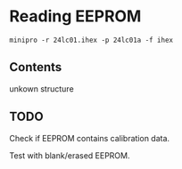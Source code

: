# Reading EEPROM

`minipro -r 24lc01.ihex -p 24lc01a -f ihex`

## Contents

unkown structure

## TODO

Check if EEPROM contains calibration data.

Test with blank/erased EEPROM.
